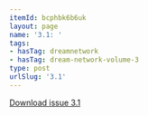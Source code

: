 ```yaml
---
itemId: bcphbk6b6uk
layout: page
name: '3.1: '
tags:
- hasTag: dreamnetwork
- hasTag: dream-network-volume-3
type: post
urlSlug: '3.1'
---
```

<a href="../files/pdfs/Volume_3/3.1-2-Dream-Network-Bulletin-Vol.3-No-1-2.pdf" download="">Download issue 3.1</a>